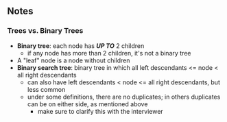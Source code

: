 ## Notes

### Trees vs. Binary Trees
* **Binary tree**: each node has ***UP TO*** 2 children
    * if any node has more than 2 children, it's not a binary tree
* A "leaf" node is a node without children
* **Binary search tree**: binary tree in which all left descendants <= node < all right descendants
    * can also have left descendants < node <= all right descendants, but less common
    * under some definitions, there are no duplicates; in others duplicates can be on either side, as mentioned above
        * make sure to clarify this with the interviewer